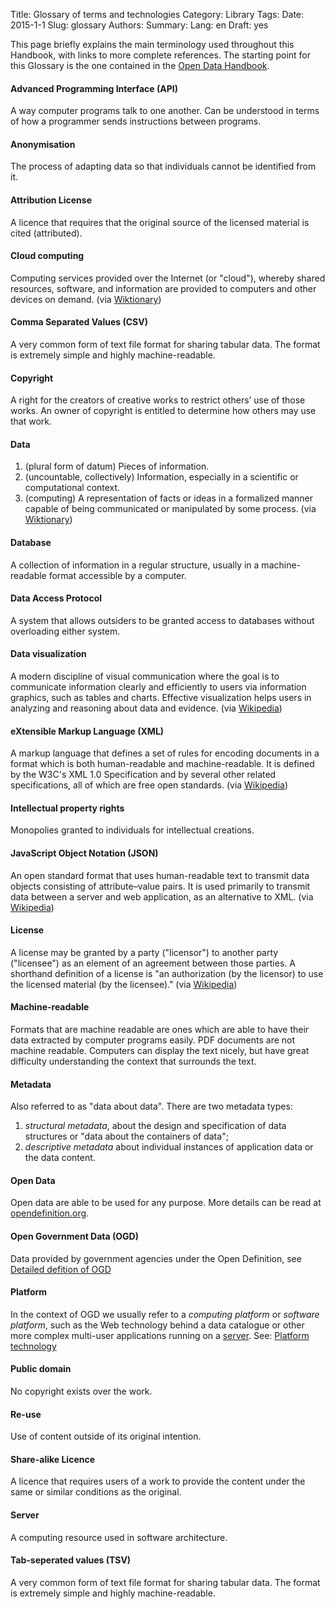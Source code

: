 Title: Glossary of terms and technologies
Category: Library
Tags:
Date: 2015-1-1
Slug: glossary
Authors:
Summary:
Lang: en
Draft: yes

This page briefly explains the main terminology used throughout this Handbook, with links to more complete references. The starting point for this Glossary is the one contained in the [Open Data Handbook](http://opendatahandbook.org/en/glossary.html).

#### Advanced Programming Interface (API)

A way computer programs talk to one another. Can be understood in terms of how a programmer sends instructions between programs.

#### Anonymisation

The process of adapting data so that individuals cannot be identified from it.

#### Attribution License

A licence that requires that the original source of the licensed material is cited (attributed).

#### Cloud computing

Computing services provided over the Internet (or "cloud"), whereby shared resources, software, and information are provided to computers and other devices on demand. (via [Wiktionary](http://en.wiktionary.org/wiki/cloud_computing))

#### Comma Separated Values (CSV)

A very common form of text file format for sharing tabular data. The format is extremely simple and highly machine-readable.

#### Copyright

A right for the creators of creative works to restrict others’ use of those works. An owner of copyright is entitled to determine how others may use that work.

#### Data

1. (plural form of datum) Pieces of information.
2. (uncountable, collectively) Information, especially in a scientific or computational context.
3. (computing) A representation of facts or ideas in a formalized manner capable of being communicated or manipulated by some process.
(via [Wiktionary](http://en.wiktionary.org/wiki/data))

#### Database

A collection of information in a regular structure, usually in a machine-readable format accessible by a computer.

#### Data Access Protocol

A system that allows outsiders to be granted access to databases without overloading either system.

#### Data visualization

A modern discipline of visual communication where the goal is to communicate information clearly and efficiently to users via information graphics, such as tables and charts. Effective visualization helps users in analyzing and reasoning about data and evidence. (via [Wikipedia](http://en.wikipedia.org/wiki/Data_visualization))

#### eXtensible Markup Language (XML)

A markup language that defines a set of rules for encoding documents in a format which is both human-readable and machine-readable. It is defined by the W3C's XML 1.0 Specification and by several other related specifications, all of which are free open standards. (via [Wikipedia](http://en.wikipedia.org/wiki/XML))

#### Intellectual property rights

Monopolies granted to individuals for intellectual creations.

#### JavaScript Object Notation (JSON)

An open standard format that uses human-readable text to transmit data objects consisting of attribute–value pairs. It is used primarily to transmit data between a server and web application, as an alternative to XML. (via [Wikipedia](http://en.wikipedia.org/wiki/JSON))

#### License

A license may be granted by a party ("licensor") to another party ("licensee") as an element of an agreement between those parties. A shorthand definition of a license is "an authorization (by the licensor) to use the licensed material (by the licensee)." (via [Wikipedia](http://en.wikipedia.org/wiki/License))

#### Machine-readable

Formats that are machine readable are ones which are able to have their data extracted by computer programs easily. PDF documents are not machine readable. Computers can display the text nicely, but have great difficulty understanding the context that surrounds the text.

#### Metadata

Also referred to as "data about data". There are two metadata types:

1. *structural metadata*, about the design and specification of data structures or "data about the containers of data";
2. *descriptive metadata* about individual instances of application data or the data content.

#### Open Data

Open data are able to be used for any purpose. More details can be read at [opendefinition.org](http://www.opendefinition.org/).

#### Open Government Data (OGD)

Data provided by government agencies under the Open Definition, see [Detailed defition of OGD](definition)

#### Platform

In the context of OGD we usually refer to a *computing platform* or *software platform*, such as the Web technology behind a data catalogue or other more complex multi-user applications running on a [server](#server). See: [Platform technology](http://en.wikipedia.org/wiki/Platform_technology)

#### Public domain

No copyright exists over the work.

#### Re-use

Use of content outside of its original intention.

#### Share-alike Licence

A licence that requires users of a work to provide the content under the same or similar conditions as the original.

#### Server

A computing resource used in software architecture.

#### Tab-seperated values (TSV)

A very common form of text file format for sharing tabular data. The format is extremely simple and highly machine-readable.
